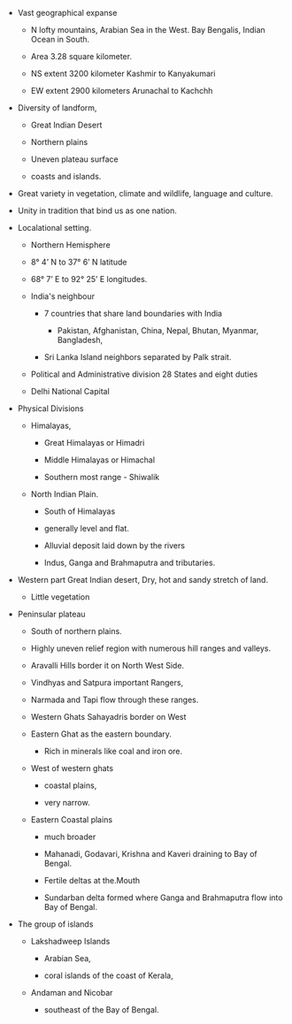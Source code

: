 - Vast geographical expanse
    
    - N lofty mountains, Arabian Sea in the West. Bay Bengalis, Indian Ocean in South.
        
    - Area 3.28 square kilometer.
        
    - NS extent 3200 kilometer Kashmir to Kanyakumari
        
    - EW extent 2900 kilometers Arunachal to Kachchh
        
- Diversity of landform,
    
    - Great Indian Desert
        
    - Northern plains
        
    - Uneven plateau surface
        
    - coasts and islands.
        
- Great variety in vegetation, climate and wildlife, language and culture.
    
- Unity in tradition that bind us as one nation.
    
- Localational setting.
    
    - Northern Hemisphere
        
    - 8° 4’ N to 37° 6’ N latitude
        
    - 68° 7’ E to 92° 25’ E longitudes.
        
    - India's neighbour
        
        - 7 countries that share land boundaries with India
            
            - Pakistan, Afghanistan, China, Nepal, Bhutan, Myanmar, Bangladesh,
                
        - Sri Lanka Island neighbors separated by Palk strait.
            
    - Political and Administrative division 28 States and eight duties
        
    - Delhi National Capital
        
- Physical Divisions
    
    - Himalayas,
        
        - Great Himalayas or Himadri
            
        - Middle Himalayas or Himachal
            
        - Southern most range - Shiwalik
            
    - North Indian Plain.
        
        - South of Himalayas
            
        - generally level and flat.
            
        - Alluvial deposit laid down by the rivers
            
        - Indus, Ganga and Brahmaputra and tributaries.
            
- Western part Great Indian desert, Dry, hot and sandy stretch of land.
    
    - Little vegetation
        
- Peninsular plateau
    
    - South of northern plains.
        
    - Highly uneven relief region with numerous hill ranges and valleys.
        
    - Aravalli Hills border it on North West Side.
        
    - Vindhyas and Satpura important Rangers,
        
    - Narmada and Tapi flow through these ranges.
        
    - Western Ghats Sahayadris border on West
        
    - Eastern Ghat as the eastern boundary.
        
        - Rich in minerals like coal and iron ore.
            
    - West of western ghats
        
        - coastal plains,
            
        - very narrow.
            
    - Eastern Coastal plains
        
        - much broader
            
        - Mahanadi, Godavari, Krishna and Kaveri draining to Bay of Bengal.
            
        - Fertile deltas at the.Mouth
            
        - Sundarban delta formed where Ganga and Brahmaputra flow into Bay of Bengal.
            
- The group of islands
    
    - Lakshadweep Islands
        
        - Arabian Sea,
            
        - coral islands of the coast of Kerala,
            
    - Andaman and Nicobar
        
        - southeast of the Bay of Bengal.